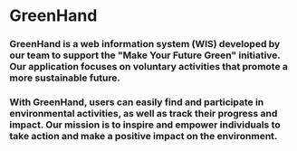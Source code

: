 # GreenHand
### GreenHand is a web information system (WIS) developed by our team to support the "Make Your Future Green" initiative. Our application focuses on voluntary activities that promote a more sustainable future.
### With GreenHand, users can easily find and participate in environmental activities, as well as track their progress and impact. Our mission is to inspire and empower individuals to take action and make a positive impact on the environment.
